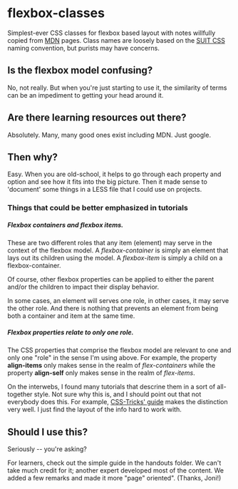 # flexbox-classes
Simplest-ever CSS classes for flexbox based layout with notes willfully copied
from [MDN](https://developer.mozilla.org/en-US/docs/Web/Guide/CSS/Flexible_boxes) pages.
Class names are loosely based on the [SUIT CSS](https://github.com/suitcss/suit/blob/master/doc/README.md)
naming convention, but purists may have concerns.

## Is the flexbox model confusing?
No, not really.  But when you're just starting to use it, the similarity of terms
can be an impediment to getting your head around it.

## Are there learning resources out there?
Absolutely. Many, many good ones exist including MDN. Just google.

## Then why?
Easy. When you are old-school, it helps to go through each property and option
and see how it fits into the big picture.  Then it made sense to 'document'
some things in a LESS file that I could use on projects.

### Things that could be better emphasized in tutorials

##### Flexbox containers and flexbox items.
These are two different roles that any item (element) may serve in the context
of the flexbox model.  A _flexbox-container_ is simply an element that lays out
its children using the model.  A _flexbox-item_ is simply a child on a flexbox-container.

Of course, other flexbox properties can be applied to either the parent and/or the
children to impact their display behavior.

 In some cases, an element will serves one role, in other cases, it may serve the
 other role. And there is nothing that prevents an element from being both a
 container and item at the same time.

##### Flexbox properties relate to only one role.
The CSS properties that comprise the flexbox model are relevant to one and
only one "role" in the sense I'm using above. For example, the property **align-items**
only makes sense in the realm of _flex-containers_ while the property **align-self** only
makes sense in the realm of _flex-items_.

On the interwebs, I found many tutorials that descrine them in a sort of all-together style.
Not sure why this is, and I should point out that not everybody does this. For example, [CSS-Tricks' guide](https://css-tricks.com/snippets/css/a-guide-to-flexbox/) makes the distinction very well. I just find the layout of the info hard to work with.

## Should I use this?
Seriously -- you're asking?

For learners, check out the simple guide in the handouts folder.  We can't take much credit for it; another expert developed most of the content. We added a few remarks and made it more "page" oriented".  (Thanks, Joni!)
